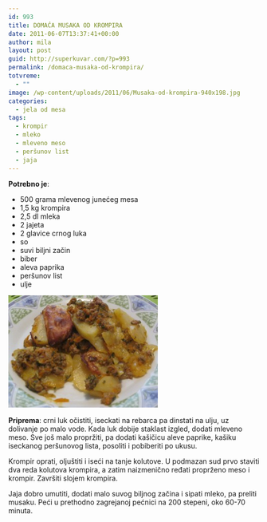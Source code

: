 ```yaml
---
id: 993
title: DOMAĆA MUSAKA OD KROMPIRA
date: 2011-06-07T13:37:41+00:00
author: mila
layout: post
guid: http://superkuvar.com/?p=993
permalink: /domaca-musaka-od-krompira/
totvreme:
  - ""
image: /wp-content/uploads/2011/06/Musaka-od-krompira-940x198.jpg
categories:
  - jela od mesa
tags:
  - krompir
  - mleko
  - mleveno meso
  - peršunov list
  - jaja
---
```

**Potrebno je**:

  * 500 grama mlevenog junećeg mesa
  * 1,5 kg krompira
  * 2,5 dl mleka
  * 2 jajeta
  * 2 glavice crnog luka
  * so
  * suvi biljni začin
  * biber
  * aleva paprika
  * peršunov list
  * ulje

<img class="alignnone size-medium wp-image-2507" title="Musaka od krompira" src="/wp-content/uploads/2011/06/Musaka-od-krompira-300x225.jpg" alt="" width="300" height="225" /> 

**Priprema**: crni luk očistiti, iseckati na rebarca pa dinstati na ulju, uz dolivanje po malo vode. Kada luk dobije staklast izgled, dodati mleveno meso. Sve još malo propržiti, pa dodati kašičicu aleve paprike, kašiku iseckanog peršunovog lista, posoliti i pobiberiti po ukusu.

Krompir oprati, oljuštiti i iseći na tanje kolutove. U podmazan sud prvo staviti dva reda kolutova krompira, a zatim naizmenično ređati proprženo meso i krompir. Završiti slojem krompira.

Jaja dobro umutiti, dodati malo suvog biljnog začina i sipati mleko, pa preliti musaku. Peći u prethodno zagrejanoj pećnici na 200 stepeni, oko 60-70 minuta.